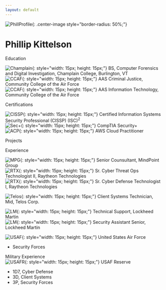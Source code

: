 ```yaml
---
layout: default
---
```


![PhillProfile](./assets/images/PhillProfile.jpg){: .center-image style="border-radius: 50%;"}

# Phillip Kittelson

<i class="fa fa-graduation-cap" aria-hidden="true" style="color:#191970"></i> Education

![Champlain](./assets/images/resume/champlain.png){: style="width: 15px; height: 15px;"} BS, Computer Forensics and Digital Investigation, Champlain College, Burlington, VT<br>
![CCAF](./assets/images/resume/ccaf.png){: style="width: 15px; height: 15px;"} AAS Criminal Justice, Community College of the Air Force<br>
![CCAF](./assets/images/resume/ccaf.png){: style="width: 15px; height: 15px;"} AAS Information Technology, Community College of the Air Force<br>

<i class="fa fa-certificate" aria-hidden="true" style="color:#191970"></i> Certifications

![CISSP](./assets/images/resume/cissp.png){: style="width: 15px; height: 15px;"} Certified Information Systems Security Professional (CISSP) (ISC)<sup>2</sup><br>
![Sec+](./assets/images/resume/sec.png){: style="width: 15px; height: 15px;"} CompTIA Security+<br>
![ACP](./assets/images/resume/ACP.png){: style="width: 15px; height: 15px;"} AWS Cloud Practitioner<br>

<i class="fa fa-terminal" style="color:#191970" aria-hidden="true"></i> Projects

<i class="fa fa-briefcase" aria-hidden="true" style="color:#191970"></i> Experience

![MPG](./assets/images/resume/mpg.jpg){: style="width: 15px; height: 15px;"} Senior Counsultant, MindPoint Group<br>
![RTX](./assets/images/resume/rtx.jpg){: style="width: 15px; height: 15px;"} Sr. Cyber Threat Ops Technologist II, Raytheon Technologies<br>
![RTX](./assets/images/resume/rtx.jpg){: style="width: 15px; height: 15px;"} Sr. Cyber Defense Technologist I, Raytheon Technologies<br>

![Telos](./assets/images/resume/telos.png){: style="width: 15px; height: 15px;"} Client Systems Technician, Mid, Telos Corp.<br>

![LM](./assets/images/resume/lm.png){: style="width: 15px; height: 15px;"} Technical Support, Lockheed Martin<br>
![LM](./assets/images/resume/lm.png){: style="width: 15px; height: 15px;"} Security Assistant Senior, Lockheed Martin<br>

![USAF](./assets/images/resume/usaf.png){: style="width: 15px; height: 15px;"} United States Air Force<br>
- Security Forces

<i class="fa fa-star" aria-hidden="true" style="color:#191970"></i> Military Experience<br>
![USAFR](./assets/images/resume/usafr.jpg){: style="width: 15px; height: 15px;"} USAF Reserve<br>
- 1D7, Cyber Defense
- 3D, Client Systems
- 3P, Security Forces